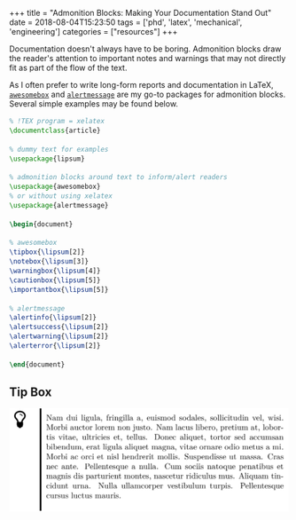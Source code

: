 +++
title = "Admonition Blocks: Making Your Documentation Stand Out"
date = 2018-08-04T15:23:50
tags = ['phd', 'latex', 'mechanical', 'engineering']
categories = ["resources"]
+++

Documentation doesn't always have to be boring.
Admonition blocks draw the reader's attention to important notes and warnings that may not directly fit as part of the flow of the text.

<!--more-->

As I often prefer to write long-form reports and documentation in LaTeX, [`awesomebox`](https://ctan.org/tex-archive/graphics/awesomebox) and [`alertmessage`](https://www.ctan.org/pkg/alertmessage) are my go-to packages for admonition blocks.
Several simple examples may be found below.

```latex
% !TEX program = xelatex
\documentclass{article}

% dummy text for examples
\usepackage{lipsum}

% admonition blocks around text to inform/alert readers
\usepackage{awesomebox}
% or without using xelatex
\usepackage{alertmessage}

\begin{document}

% awesomebox
\tipbox{\lipsum[2]}
\notebox{\lipsum[3]}
\warningbox{\lipsum[4]}
\cautionbox{\lipsum[5]}
\importantbox{\lipsum[5]}

% alertmessage
\alertinfo{\lipsum[2]}
\alertsuccess{\lipsum[2]}
\alertwarning{\lipsum[2]}
\alerterror{\lipsum[2]}

\end{document}
```

## Tip Box
![Tip Box](tipbox.png)